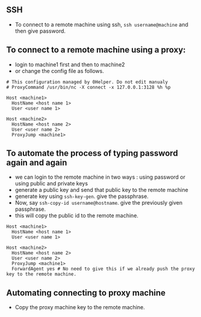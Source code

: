 ## SSH
- To connect to a remote machine using ssh,
`ssh username@machine` and then give password.


## To connect to a remote machine using a proxy:
- login to machine1 first and then to machine2
- or change the config file as follows. 
```
# This configuration managed by 0Helper. Do not edit manualy
# ProxyCommand /usr/bin/nc -X connect -x 127.0.0.1:3128 %h %p

Host <machine1>
  HostName <host name 1>
  User <user name 1>

Host <machine2>
  HostName <host name 2>
  User <user name 2>
  ProxyJump <machine1>
```


## To automate the process of typing password again and again
- we can login to the remote machine in two ways : using password or using public and private keys
- generate a public key and send that public key to the remote machine 
- generate key using `ssh-key-gen`. give the passphrase.
- Now, say `ssh-copy-id username@hostname`. give the previously given passphrase.
- this will copy the public id to the remote machine.

```
Host <machine1>
  HostName <host name 1>
  User <user name 1>

Host <machine2>
  HostName <host name 2>
  User <user name 2>
  ProxyJump <machine1>
  ForwardAgent yes # No need to give this if we already push the proxy key to the remote machine.
```

## Automating connecting to proxy machine
- Copy the proxy machine key to the remote machine. 